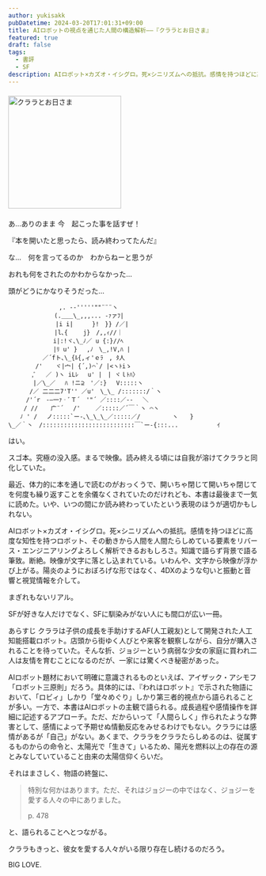 ```yaml
---
author: yukisakk
pubDatetime: 2024-03-20T17:01:31+09:00
title: AIロボットの視点を通じた人間の構造解析——『クララとお日さま』
featured: true
draft: false
tags:
  - 書評
  - SF
description: AIロボット×カズオ・イシグロ。死×シニリズムへの抵抗。感情を持つほどに高度な知性を持つロボット、その動きから人間を人間たらしめている要素をリバース・エンジニアリングよろしく解析できるおもしろさ。
---
```


<div style="margin: 20px 0">
<a href="https://www.amazon.co.jp/dp/4151201092/ref=nosim?tag=revbooks084-22" class="inline-block" style="margin: 0; padding: 0; border-width: 0;">     
<img src="https://images-na.ssl-images-amazon.com/images/P/4151201092.09.LZZZZZZZ.jpg" alt="クララとお日さま" style="width: 228px; height: auto; border-radius: 0; margin: 0; padding: 0;"> 
</a>
</div>

あ…ありのまま 今　起こった事を話すぜ！

『本を開いたと思ったら、読み終わってたんだ』

な…　何を言ってるのか　わからねーと思うが

おれも何をされたのかわからなかった…

頭がどうにかなりそうだった…

```
　　　　　　　　 ,. -‐'''''""¨¨¨ヽ
　　　　 　 　 (.＿＿\_,,,... -ｧァﾌ|
　 　 　 　 　 |i i|　 　 }!　}} /／|
　　　　 　 　 |l､{　 　j}　/,,ｨ//｜
　　　　　　　 i|:!ヾ､\_ﾉ／ u {:}//ﾍ
　　　　　　　 |ﾘ u' }　 ,ﾉ　\_,!V,ﾊ |
　　 　 　 ／´fト､\_{ﾙ{,ィ'ｅﾗ　, ﾀ人
　　　　 /' 　 ヾ|宀| {´,)⌒`/ |<ヽﾄiゝ
　　　　,ﾞ　 ／ )ヽ iLﾚ 　u' |　| ヾｌﾄﾊ〉
　　 　 |／\_／　 ﾊ !ニ⊇　'／:} 　V:::::ヽ
　　　 /／ 二二二7'T'' ／u'　\_\_ /:::::::/｀ヽ
　　　/'´r　-―一ｧ‐ﾞＴ´　'"´ ／::::／-‐ 　＼
　　 / // 　 广¨´ 　/'　　 ／:::::／´￣｀ヽ ⌒ヽ
　　ﾉ ' /　 ノ:::::`ー-､\_\_\_／:::::／/ 　 　 　 ヽ　　}
\_／｀丶　/::::::::::::::::::::::::::￣`ー-{:::...　　　 　　　ｲ　
```

はい。

スゴ本。究極の没入感。まるで映像。読み終える頃には自我が溶けてクララと同化していた。

最近、体力的に本を通しで読むのがおっくうで、開いちゃ閉じて開いちゃ閉じてを何度も繰り返すことを余儀なくされていたのだけれども、本書は最後まで一気に読めた。いや、いつの間にか読み終わっていたという表現のほうが適切かもしれない。

AIロボット×カズオ・イシグロ。死×シニリズムへの抵抗。感情を持つほどに高度な知性を持つロボット、その動きから人間を人間たらしめている要素をリバース・エンジニアリングよろしく解析できるおもしろさ。知識で語らず背景で語る筆致。断絶。映像が文字に落とし込まれている。いわんや、文字から映像が浮かび上がる。陽炎のようにおぼろげな形ではなく、4DXのような匂いと振動と音響と視覚情報を介して。

まぎれもないリアル。

SFが好きな人だけでなく、SFに馴染みがない人にも間口が広い一冊。

あらすじ
クララは子供の成長を手助けするAF(人工親友)として開発された人工知能搭載ロボット。店頭から街ゆく人びとや来客を観察しながら、自分が購入されることを待っていた。そんな折、ジョジーという病弱な少女の家庭に買われ二人は友情を育むことになるのだが、一家には驚くべき秘密があった。

AIロボット題材において明確に意識されるものといえば、アイザック・アシモフ「ロボット三原則」だろう。具体的には、『われはロボット』で示された物語において、「ロビィ」しかり「堂々めぐり」しかり第三者的視点から語られることが多い。一方で、本書はAIロボットの主観で語られる。成長過程や感情操作を詳細に記述するアプローチ。ただ、だからいって「人間らしく」作られたような弊害として、感情によって予期せぬ情動反応をみせるわけでもない。クララには感情があるが「自己」がない。あくまで、クララをクララたらしめるのは、従属するものからの命令と、太陽光で「生きて」いるため、陽光を燃料以上の存在の源とみなしていていること由来の太陽信仰くらいだ。

それはまさしく、物語の終盤に、

> 特別な何かはあります。ただ、それはジョジーの中ではなく、ジョジーを愛する人々の中にありました。
>
> p. 478

と、語られることへとつながる。

クララもきっと、彼女を愛する人々がいる限り存在し続けるのだろう。

BIG LOVE.
